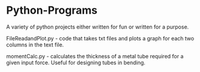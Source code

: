 # Python-Programs
A variety of python projects either written for fun or written for a purpose.


FileReadandPlot.py - code that takes txt files and plots a graph for each two columns in the text file.

momentCalc.py - calculates the thickness of a metal tube required for a given input force.  Useful for designing tubes in      bending.

